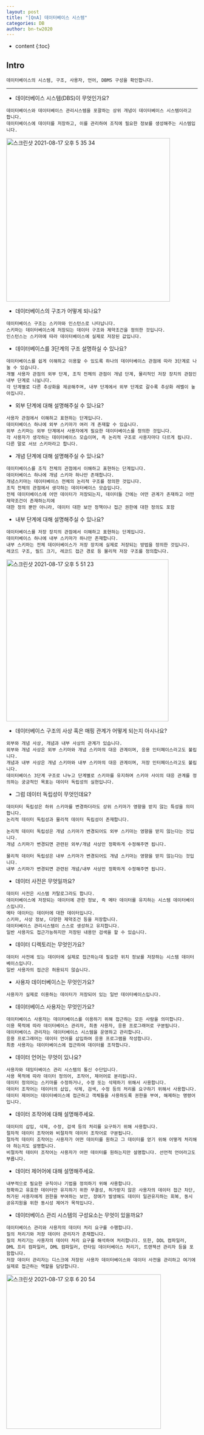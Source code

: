 ```yaml
---
layout: post
title: "[QnA] 데이터베이스 시스템"
categories: DB
author: bn-tw2020
---
```

* content
{:toc}


## Intro

```
데이터베이스의 시스템, 구조, 사용자, 언어, DBMS 구성을 확인합니다.
```





---

* 데이터베이스 시스템(DBS)이 무엇인가요?

```
데이터베이스와 데이터베이스 관리시스템을 포괄하는 상위 개념이 데이터베이스 시스템이라고 합니다.
데이터베이스에 데이터를 저장하고, 이를 관리하여 조직에 필요한 정보를 생성해주는 시스템입니다.
```

<img width="431" alt="스크린샷 2021-08-17 오후 5 35 34" src="https://user-images.githubusercontent.com/66770613/129692736-1a08d00e-2c06-4379-84d3-471b2bac5b25.png">  


* 데이터베이스의 구조가 어떻게 되나요?

```
데이터베이스 구조는 스키마와 인스턴스로 나타납니다.
스키마는 데이터베이스에 저장되는 데이터 구조와 제약조건을 정의한 것입니다.
인스턴스는 스키마에 따라 데이터베이스에 실제로 저장된 값입니다.
```

* 데이터베이스를 3단계의 구조 설명하실 수 있나요?

```
데이터베이스를 쉽게 이해하고 이용할 수 있도록 하나의 데이터베이스 관점에 따라 3단계로 나눌 수 있습니다.
개별 사용자 관점의 외부 단계, 조직 전체의 관점이 개념 단계, 물리적인 저장 장치의 관점인 내부 단계로 나뉩니다.
각 단계별로 다른 추상화을 제공해주며, 내부 단계에서 외부 단계로 갈수록 추상화 레벨이 높아집니다.
```

* 외부 단계에 대해 설명해주실 수 있나요?

```
사용자 관점에서 이해하고 표현하는 단계입니다.
데이터베이스 하나에 외부 스키마가 여러 개 존재할 수 있습니다.
외부 스키마는 외부 단계에서 사용자에게 필요한 데이터베이스를 정의한 것입니다.
각 사용자가 생각하는 데이터베이스 모습이며, 즉 논리적 구조로 사용자마다 다르게 됩니다.
다른 말로 서브 스키마라고 합니다.
```

* 개념 단계에 대해 설명해주실 수 있나요?

```
데이터베이스를 조직 전체의 관점에서 이해하고 표현하는 단계입니다.
데이터베이스 하나에 개념 스키마 하나만 존재합니다.
개념스키마는 데이터베이스 전체의 논리적 구조를 정의한 것입니다.
조직 전체의 관점에서 생각하는 데이터베이스 모습입니다.
전체 데이터베이스에 어떤 데이터가 저장되는지, 데이터들 간에는 어떤 관계가 존재하고 어떤 제약조건이 존재하는지에
대한 정의 뿐만 아니라, 데이터 대한 보안 정책이나 접근 권한에 대한 정의도 포함
```

* 내부 단계에 대해 설명해주실 수 있나요?

```
데이터베이스를 저장 장치의 관점에서 이해하고 표현하는 단계입니다.
데이터베이스 하나에 내부 스키마가 하나만 존재합니다.
내부 스키마는 전체 데이터베이스가 저장 장치에 실제로 저장되는 방법을 정의한 것입니다.
레코드 구조, 필드 크기, 레코드 접근 경로 등 물리적 저장 구조를 정의합니다.
```

<img width="427" alt="스크린샷 2021-08-17 오후 5 51 23" src="https://user-images.githubusercontent.com/66770613/129695091-965f6483-27fe-4281-8fdc-a7057f8d313f.png">  

* 데이터베이스 구조의 사상 혹은 매핑 관계가 어떻게 되는지 아시나요?

```
외부와 개념 사상, 개념과 내부 사상의 관계가 있습니다.
외부와 개념 사상은 외부 스키마와 개념 스키마의 대응 관계이며, 응용 인터페이스라고도 불립니다.
개념과 내부 사상은 개념 스키마와 내부 스키마의 대응 관계이며, 저장 인터페이스라고도 불립니다.
데이터베이스 3단계 구조로 나누고 단계별로 스키마를 유지하며 스키마 사이의 대응 관계를 정의하는 궁긍적인 목표는 데이터 독립성의 실현입니다.
```

* 그럼 데이터 독립성이 무엇인데요?

```
데이터터 독립성은 하위 스키마를 변경하더라도 상위 스키마가 영향을 받지 않는 특성을 의미합니다.
논리적 데이터 독립성과 물리적 데이터 독립성이 존재합니다.

논리적 데이터 독립성은 개념 스키마가 변경되어도 외부 스키마는 영향을 받지 않는다는 것입니다.
개념 스키마가 변경되면 관련된 외부/개념 사상만 정확하게 수정해주면 됩니다.

물리적 데이터 독립성은 내부 스키마가 변경되어도 개념 스키마는 영향을 받지 않는다는 것입니다.
내부 스키마가 변경되면 관련된 개념/내부 사상만 정확하게 수정해주면 됩니다.
```

* 데이터 사전은 무엇일까요?

```
데이터 사전은 시스템 카탈로그라도 합니다.
데이터베이스에 저장되는 데이터에 관한 정보, 즉 메타 데이터를 유지하는 시스템 데이터베이스입니다.
메타 데이터는 데이터에 대한 데이터입니다.
스키마, 사상 정보, 다양한 제약조건 등을 저장합니다.
데이터베이스 관리시스템이 스스로 생성하고 유지합니다.
일반 사용자도 접근가능하지만 저장된 내용만 검색을 할 수 있습니다.
```

* 데이터 디렉토리는 무엇인가요?

```
데이터 사전에 있는 데이터에 실제로 접근하는데 필요한 위치 정보를 저장하는 시스템 데이터베이스입니다.
일반 사용자의 접근은 허용되지 않습니다.
```

* 사용자 데이터베이스는 무엇인가요?

```
사용자가 실제로 이용하는 데이터가 저장되어 있는 일반 데이터베이스입니다.
```

* 데이터베이스 사용자는 무엇인가요?

```
데이터베이스 사용자는 데이터베이스를 이용하기 위해 접근하는 모든 사람을 의미합니다.
이용 목적에 따라 데이터베이스 관리자, 최종 사용자, 응용 프로그래머로 구분됩니다.
데이터베이스 관리자는 데이터베이스 시스템을 운영하고 관리합니다.
응용 프로그래머는 데이터 언어를 삽입하여 응용 프로그램을 작성합니다.
최종 사용자는 데이터베이스에 접근하여 데이터를 조작합니다.
```

* 데이터 언어는 무엇이 있나요?

```
사용자와 데잉터베이스 관리 시스템의 통신 수단입니다.
사용 목적에 따라 데이터 정의어, 조작어, 제어어로 분리됩니다.
데이터 정의어는 스키마를 수정하거나, 수정 또는 삭제하기 위해서 사용합니다.
데이터 조작어는 데이터의 삽입, 삭제, 검색, 수정 등의 처리를 요구하기 위해서 사용합니다.
데이터 제어어는 데이터베이스에 접근하고 객체들을 사용하도록 권한을 부여, 해제하는 명령어입니다.
```

* 데이터 조작어에 대해 설명해주세요.

```
데이터의 삽입, 삭제, 수정, 검색 등의 처리를 요구하기 위해 사용합니다.
절차적 데이터 조작어와 비절차적 데이터 조작어로 구분됩니다.
절차적 데이터 조작어는 사용자가 어떤 데이터를 원하고 그 데이터를 얻기 위해 어떻게 처리해야 하는지도 설명합니다.
비절차적 데이터 조작어는 사용자가 어떤 데이터를 원하는지만 설명합니다. 선언적 언어라고도 부릅니다.
```

* 데이터 제어어에 대해 설명해주세요.

```
내부적으로 필요한 규칙이나 기법을 정의하기 위해 사용합니다.
정확하고 유효한 데이터만 유지하기 위한 무결성, 허가받지 않은 사용자의 데이터 접근 차단, 허가된 사용자에게 권한을 부여하는 보안, 장애가 발생해도 데이터 일관유지하는 회복, 동시 공유지원을 위한 동시성 제어가 목적입니다.
```

* 데이터베이스 관리 시스템의 구성요소는 무엇이 있을까요?

```
데이터베이스 관리와 사용자의 데이터 처리 요구를 수행합니다.
질의 처리기와 저장 데이터 관리자가 존재합니다.
질의 처리기는 사용자의 데이터 처리 요구를 해석하여 처리합니다. 또한, DDL 컴파일러, DML 프리 컴파일러, DML 컴파일러, 런타임 데이터베이스 처리기, 트랜잭션 관리자 등을 포함합니다.
저장 데이터 관리자는 디스크에 저장된 사용자 데이터베이스와 데이터 사전을 관리하고 여기에 실제로 접근하는 역할을 담당합니다.
```

<img width="407" alt="스크린샷 2021-08-17 오후 6 20 54" src="https://user-images.githubusercontent.com/66770613/129699647-ff428421-0d72-456d-8586-a731fd5aa6b7.png">  

